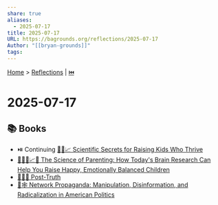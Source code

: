 ```yaml
---
share: true
aliases:
  - 2025-07-17
title: 2025-07-17
URL: https://bagrounds.org/reflections/2025-07-17
Author: "[[bryan-grounds]]"
tags: 
---
```

[Home](../index.md) > [Reflections](./index.md) | [⏮️](./2025-07-16.md)  
# 2025-07-17  
## 📚 Books  
- ⏯️ Continuing [🧪👶📈 Scientific Secrets for Raising Kids Who Thrive](../books/scientific-secrets-for-raising-kids-who-thrive.md)  
- [🔬🧠👶📈😊 The Science of Parenting: How Today's Brain Research Can Help You Raise Happy, Emotionally Balanced Children](../books/the-science-of-parenting-how-todays-brain-research-can-help-you-raise-happy-emotionally-balanced-children.md)  
- [🚫✅🤥 Post-Truth](../books/post-truth.md)  
- [📢🕸️ Network Propaganda: Manipulation, Disinformation, and Radicalization in American Politics](../books/network-propaganda-manipulation-disinformation-and-radicalization-in-american-politics.md)